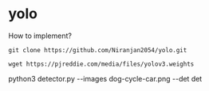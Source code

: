 # yolo
How to implement?

`git clone https://github.com/Niranjan2054/yolo.git`

`wget https://pjreddie.com/media/files/yolov3.weights`

python3 detector.py --images dog-cycle-car.png --det det
